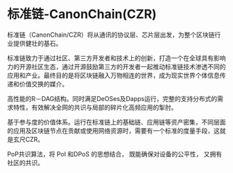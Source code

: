 # 标准链-CanonChain(CZR)

标准链（CanonChain/CZR）将从通讯的协议层、芯片层出发，为整个区块链行业提供健壮的基石。

标准链致力于通过社区、第三方开发者和技术上的创新，打造一个在全球具有影响力的开源社区生态，通过开源鼓励第三方的开发者一起推动标准链技术渗透不同的应用和产业。最终目的是将区块链融入万物相连的世界，成为现实世界个体信息传递和价值交换的媒介。

高性能的R－DAG结构。同时满足DeOSes及Dapps运行，完整的支持分布式的需求特性，有效解决全网的共识与局部的碎片化高频应用的掣肘。

基于参与度的价值体系。运行在标准链上的基础链、应用链等资产密集，不同层面的应用及区块链节点在贡献或使用网络资源时，需要有一个标准的度量手段，这就是玄尺CZR。

PoP共识算法，将 PoI 和DPoS 的思想结合， 既能确保对设备的公平性， 又拥有社区的共识。
